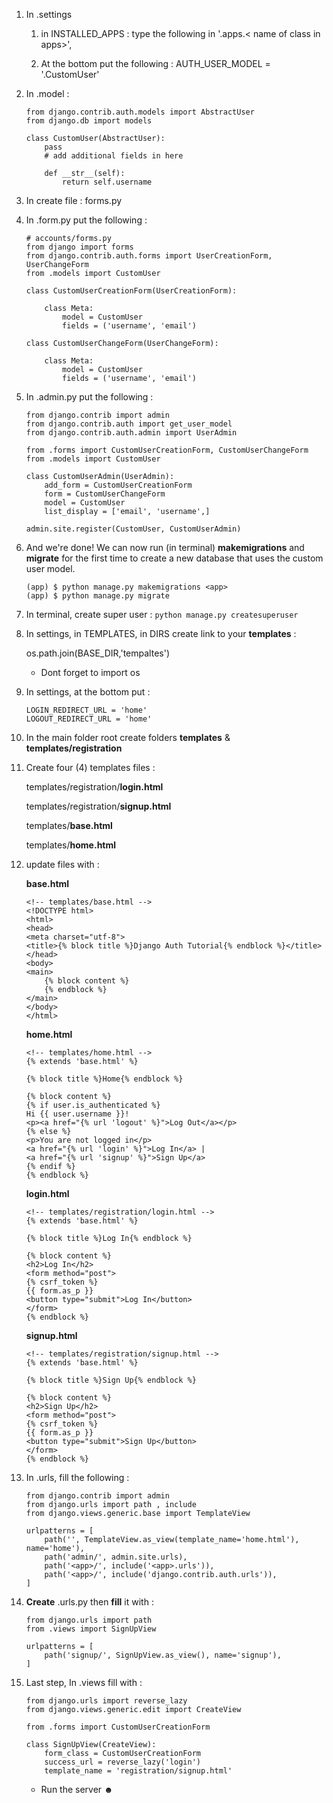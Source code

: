 1. In <project>.settings
    1. in INSTALLED_APPS : 
        type the following in 
        '<app name>.apps.< name of class in apps>',

    2. At the bottom put the following :
        AUTH_USER_MODEL = '<app>.CustomUser'

2. In <app>.model :

    ```
    from django.contrib.auth.models import AbstractUser
    from django.db import models

    class CustomUser(AbstractUser):
        pass
        # add additional fields in here

        def __str__(self):
            return self.username
    ```

3. In <app> create file : forms.py

4. In <app>.form.py put the following :
    ```
    # accounts/forms.py
    from django import forms
    from django.contrib.auth.forms import UserCreationForm, UserChangeForm
    from .models import CustomUser

    class CustomUserCreationForm(UserCreationForm):

        class Meta:
            model = CustomUser
            fields = ('username', 'email')

    class CustomUserChangeForm(UserChangeForm):

        class Meta:
            model = CustomUser
            fields = ('username', 'email')
    ```

5. In <app>.admin.py put the following :

    ```
    from django.contrib import admin
    from django.contrib.auth import get_user_model
    from django.contrib.auth.admin import UserAdmin

    from .forms import CustomUserCreationForm, CustomUserChangeForm
    from .models import CustomUser

    class CustomUserAdmin(UserAdmin):
        add_form = CustomUserCreationForm
        form = CustomUserChangeForm
        model = CustomUser
        list_display = ['email', 'username',]

    admin.site.register(CustomUser, CustomUserAdmin)
    ```

6. And we're done! We can now run (in terminal) **makemigrations** and **migrate** for the first time to create a new database that uses the custom user model.

    ```
    (app) $ python manage.py makemigrations <app>
    (app) $ python manage.py migrate
    ```

7. In terminal, create super user : `python manage.py createsuperuser`

8. In settings, in TEMPLATES, in DIRS create link to your **templates** : 

    os.path.join(BASE_DIR,'tempaltes')
    * Dont forget to import os

9. In settings, at the bottom put :

    ```
    LOGIN_REDIRECT_URL = 'home'
    LOGOUT_REDIRECT_URL = 'home'
    ```

10. In the main folder root create folders **templates**  & **templates/registration**

11. Create four (4) templates files :

    templates/registration/**login.html**

    templates/registration/**signup.html**

    templates/**base.html**

    templates/**home.html**


12. update files with : 



    **base.html**

    ```
    <!-- templates/base.html -->
    <!DOCTYPE html>
    <html>
    <head>
    <meta charset="utf-8">
    <title>{% block title %}Django Auth Tutorial{% endblock %}</title>
    </head>
    <body>
    <main>
        {% block content %}
        {% endblock %}
    </main>
    </body>
    </html>
    ```

    **home.html**

    ```
    <!-- templates/home.html -->
    {% extends 'base.html' %}

    {% block title %}Home{% endblock %}

    {% block content %}
    {% if user.is_authenticated %}
    Hi {{ user.username }}!
    <p><a href="{% url 'logout' %}">Log Out</a></p>
    {% else %}
    <p>You are not logged in</p>
    <a href="{% url 'login' %}">Log In</a> |
    <a href="{% url 'signup' %}">Sign Up</a>
    {% endif %}
    {% endblock %}
    ```

    **login.html**

    ```
    <!-- templates/registration/login.html -->
    {% extends 'base.html' %}

    {% block title %}Log In{% endblock %}

    {% block content %}
    <h2>Log In</h2>
    <form method="post">
    {% csrf_token %}
    {{ form.as_p }}
    <button type="submit">Log In</button>
    </form>
    {% endblock %}
    ```

    **signup.html**

    ```
    <!-- templates/registration/signup.html -->
    {% extends 'base.html' %}

    {% block title %}Sign Up{% endblock %}

    {% block content %}
    <h2>Sign Up</h2>
    <form method="post">
    {% csrf_token %}
    {{ form.as_p }}
    <button type="submit">Sign Up</button>
    </form>
    {% endblock %}

    ```

13. In <project>.urls, fill the following :

    ```
    from django.contrib import admin
    from django.urls import path , include
    from django.views.generic.base import TemplateView

    urlpatterns = [
        path('', TemplateView.as_view(template_name='home.html'), name='home'),
        path('admin/', admin.site.urls),
        path('<app>/', include('<app>.urls')),
        path('<app>/', include('django.contrib.auth.urls')),
    ]

    ```
14. **Create** <app>.urls.py then **fill** it with :

    ```
    from django.urls import path
    from .views import SignUpView

    urlpatterns = [
        path('signup/', SignUpView.as_view(), name='signup'),
    ]
    ```

15. Last step, In <app>.views fill with :

    ```
    from django.urls import reverse_lazy
    from django.views.generic.edit import CreateView

    from .forms import CustomUserCreationForm

    class SignUpView(CreateView):
        form_class = CustomUserCreationForm
        success_url = reverse_lazy('login')
        template_name = 'registration/signup.html'
    ```

    * Run the server ☻
